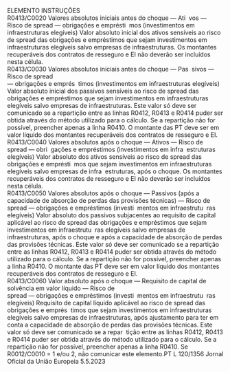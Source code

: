  
ELEMENTO  INSTRUÇÕES  
R0413/C0020  Valores absolutos iniciais 
antes do choque — Ati ­
vos — Risco de  spread  — 
obrigações e emprésti ­
mos (investimentos em 
infraestruturas elegíveis)  Valor absoluto inicial dos ativos sensíveis ao risco de  spread  das obrigações e 
empréstimos que sejam investimentos em infraestruturas elegíveis salvo empresas 
de infraestruturas. 
Os montantes recuperáveis dos contratos de resseguro e EI não deverão ser 
incluídos nesta célula.  
R0413/C0030  Valores absolutos iniciais 
antes do choque — Pas ­
sivos — Risco de  spread  
— obrigações e emprés ­
timos (investimentos em 
infraestruturas elegíveis)  Valor absoluto inicial dos passivos sensíveis ao risco de  spread  das obrigações e 
empréstimos que sejam investimentos em infraestruturas elegíveis salvo empresas 
de infraestruturas. Este valor só deve ser comunicado se a repartição entre as 
linhas R0412, R0413 e R0414 puder ser obtida através do método utilizado 
para o cálculo. Se a repartição não for possível, preencher apenas a linha R0410. 
O montante das PT deve ser em valor líquido dos montantes recuperáveis dos 
contratos de resseguro e EI.  
R0413/C0040  Valores absolutos após o 
choque — Ativos — 
Risco de  spread  — obri ­
gações e empréstimos 
(investimentos em infra ­
estruturas elegíveis)  Valor absoluto dos ativos sensíveis ao risco de  spread  das obrigações e emprésti ­
mos que sejam investimentos em infraestruturas elegíveis salvo empresas de infra ­
estruturas, após o choque. 
Os montantes recuperáveis dos contratos de resseguro e EI não deverão ser 
incluídos nesta célula.  
R0413/C0050  Valores absolutos após o 
choque — Passivos (após 
a capacidade de absorção 
de perdas das provisões 
técnicas) — Risco de  
spread  — obrigações e 
empréstimos (investi ­
mentos em infraestrutu ­
ras elegíveis)  Valor absoluto dos passivos subjacentes ao requisito de capital aplicável ao risco 
de  spread  das obrigações e empréstimos que sejam investimentos em infraestrutu ­
ras elegíveis salvo empresas de infraestruturas, após o choque e após a capacidade 
de absorção de perdas das provisões técnicas. Este valor só deve ser comunicado 
se a repartição entre as linhas R0412, R0413 e R0414 puder ser obtida através do 
método utilizado para o cálculo. Se a repartição não for possível, preencher 
apenas a linha R0410. 
O montante das PT deve ser em valor líquido dos montantes recuperáveis dos 
contratos de resseguro e EI.  
R0413/C0060  Valor absoluto após o 
choque — Requisito de 
capital de solvência em 
valor líquido — Risco de  
spread  — obrigações e 
empréstimos (investi ­
mentos em infraestrutu ­
ras elegíveis)  Requisito de capital líquido aplicável ao risco de  spread  das obrigações e emprés ­
timos que sejam investimentos em infraestruturas elegíveis salvo empresas de 
infraestruturas, após ajustamento para ter em conta a capacidade de absorção 
de perdas das provisões técnicas. Este valor só deve ser comunicado se a repar ­
tição entre as linhas R0412, R0413 e R0414 puder ser obtida através do método 
utilizado para o cálculo. Se a repartição não for possível, preencher apenas a linha 
R0410. 
Se R0012/C0010 = 1 e/ou 2, não comunicar este elemento.PT  L 120/1356 Jornal Oficial da União Europeia 5.5.2023